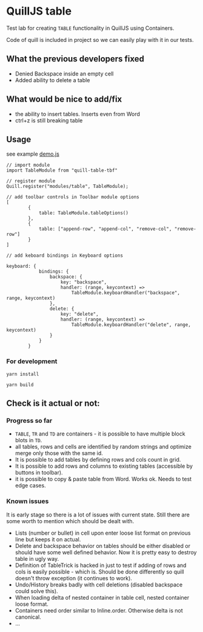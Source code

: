 # QuillJS table

Test lab for creating `TABLE` functionality in QuillJS using Containers.

Code of quill is included in project so we can easily play with it in our tests.

## What the previous developers fixed

* Denied Backspace inside an empty cell
* Added ability to delete a table

## What would be nice to add/fix
* the ability to insert tables. Inserts even from Word 
* ctrl+z is still breaking table

## Usage

see example [demo.js](../master/src/demo.js)

```
// import module
import TableModule from "quill-table-tbf"

// register module
Quill.register("modules/table", TableModule);

// add toolbar controls in Toolbar module options
[
        {
            table: TableModule.tableOptions()
        },
        {
            table: ["append-row", "append-col", "remove-col", "remove-row"]
        }
]

// add keboard bindings in Keyboard options

keyboard: {
            bindings: {
                backspace: {
                    key: "backspace",
                    handler: (range, keycontext) =>
                        TableModule.keyboardHandler("backspace", range, keycontext)
                },
                delete: {
                    key: "delete",
                    handler: (range, keycontext) =>
                        TableModule.keyboardHandler("delete", range, keycontext)
                }
            }
        }
```

### For development
```shell script
yarn install

yarn build
```

## Check is it actual or not:

### Progress so far
* `TABLE`, `TR` and `TD` are containers - it is possible to have multiple block blots in `TD`.
* all tables, rows and cells are identified by random strings and optimize merge only those with the same id.
* It is possible to add tables by defining rows and cols count in grid.
* It is possible to add rows and columns to existing tables (accessible by buttons in toolbar).
* it is possible to copy & paste table from Word. Works ok. Needs to test edge cases.

### Known issues
It is early stage so there is a lot of issues with current state.
Still there are some worth to mention which should be dealt with.

* Lists (number or bullet) in cell upon enter loose list format on previous line but keeps it on actual.
* Delete and backspace behavior on tables should be either disabled or should have some well defined behavior. Now it is pretty easy to destroy table in ugly way.
* Definition of TableTrick is hacked in just to test if adding of rows and cols is easily possible - which is. Should be done differently so quill doesn't throw exception (it continues to work).
* Undo/History breaks badly with cell deletions (disabled backspace could solve this).
* When loading delta of nested container in table cell, nested container loose format.
* Containers need order similar to Inline.order. Otherwise delta is not canonical.
* ...
